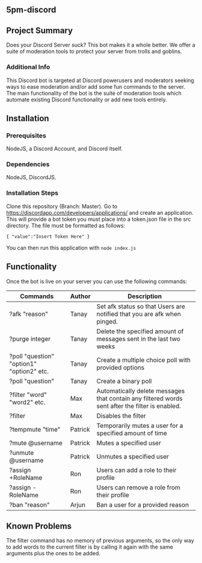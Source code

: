 ## 5pm-discord

## Project Summary

Does your Discord Server suck? This bot makes it a whole better. We offer a suite of moderation tools to protect your server from trolls and goblins.

### Additional Info
This Discord bot is targeted at Discord powerusers and moderators seeking ways to ease moderation and/or add some fun commands to the server. The main functionality of the bot is the suite of moderation tools which automate existing Discord functionality or add new tools entirely.

## Installation

### Prerequisites
NodeJS, a Discord Account, and Discord itself.

### Dependencies
NodeJS, DiscordJS.

### Installation Steps
Clone this repository (Branch: Master). Go to https://discordapp.com/developers/applications/ and create an application. This will provide a bot token you must place into a token.json file in the src directory. The file must be formatted as follows:

`{
"value":"Insert Token Here"
}`

You can then run this application with `node index.js`

## Functionality

Once the bot is live on your server you can use the following commands:

| Commands | Author | Description |   
|----------|--------|-------|
| ?afk "reason" | Tanay | Set afk status so that Users are notified that you are afk when pinged. |
| ?purge integer | Tanay | Delete the specified amount of messages sent in the last two weeks |
| ?poll "question" "option1" "option2" etc. | Tanay | Create a multiple choice poll with provided options |
| ?poll "question" | Tanay | Create a binary poll |
| ?filter "word" "word2" etc. | Max | Automatically delete messages that contain any filtered words sent after the filter is enabled. |
| ?filter | Max | Disables the filter |
| ?tempmute "time" | Patrick | Temporarily mutes a user for a specified amount of time |
| ?mute @username | Patrick | Mutes a specified user |
| ?unmute @username | Patrick | Unmutes a specified user |
| ?assign +RoleName | Ron | Users can add a role to their profile |
| ?assign -RoleName | Ron | Users can remove a role from their profile|
| ?ban "reason" | Arjun | Ban a user for a provided reason |

## Known Problems
The filter command has no memory of previous arguments, so the only way to add words to the current filter is by calling it again with the same arguments plus the ones to be added.

